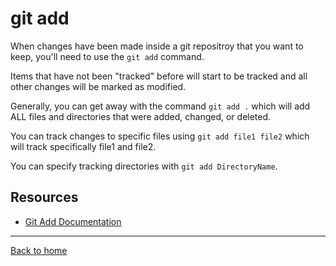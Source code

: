 # git add
When changes have been made inside a git repositroy that you want to keep, you'll need to use the `git add` command. 

Items that have not been "tracked" before will start to be tracked and all other changes will be marked as modified. 

Generally, you can get away with the command `git add .` which will add ALL files and directories that were added, changed, or deleted. 

You can track changes to specific files using `git add file1 file2` which will track specifically file1 and file2.

You can specify tracking directories with `git add DirectoryName`. 

## Resources 

- [Git Add Documentation](https://git-scm.com/docs/git-add) 
---

[Back to home](../README.md) 